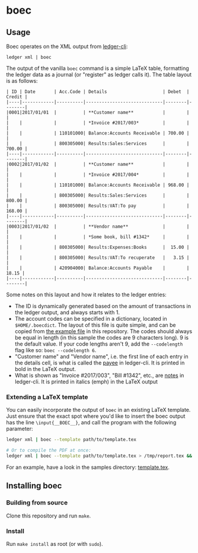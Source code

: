 # boec

## Usage

Boec operates on the XML output from [ledger-cli](http://www.ledger-cli.org/):

```
ledger xml | boec
```

The output of the vanilla `boec` command is a simple LaTeX table, formatting
the ledger data as a journal (or "register" as ledger calls it). The table
layout is as follows:

```
| ID | Date       | Acc.Code | Details                     | Debet  | Credit |
|----|------------|----------|-----------------------------|--------|--------|
|0001|2017/01/01  |          | **Customer name**           |        |        |
|    |            |          | *Invoice #2017/003*         |        |        |
|    |            | 110101000| Balance:Accounts Receivable | 700.00 |        |
|    |            | 800305000| Results:Sales:Services      |        | 700.00 |
|----|------------|----------|-----------------------------|--------|--------|
|0002|2017/01/02  |          | **Customer name**           |        |        |
|    |            |          | *Invoice #2017/004*         |        |        |
|    |            | 110101000| Balance:Accounts Receivable | 968.00 |        |
|    |            | 800305000| Results:Sales:Services      |        | 800.00 |
|    |            | 800305000| Results:VAT:To pay          |        | 168.00 |
|----|------------|----------|-----------------------------|--------|--------|
|0003|2017/01/02  |          | **Vendor name**             |        |        |
|    |            |          | *Some book, bill #1342*     |        |        |
|    |            | 800305000| Results:Expenses:Books      |  15.00 |        |
|    |            | 800305000| Results:VAT:To recuperate   |   3.15 |        |
|    |            | 420904000| Balance:Accounts Payable    |        |  18.15 |
|----|------------|----------|-----------------------------|--------|--------|
```

Some notes on this layout and how it relates to the ledger entries:

* The ID is dynamically generated based on the amount of transactions in the
  ledger output, and always starts with 1.
* The account codes can be specified in a dictionary, located in
  `$HOME/.boecdict`. The layout of this file is quite simple, and can be
  copied from [the example file](https://github.com/flugelfoxes/boec/blob/master/samples/boecdict.sample) in this
  repository. The codes should always be equal in length (in this sample the
  codes are 9 characters long). 9 is the default value. If your code lengths
  aren't 9, add the `--codelength` flag like so: `boec --codelength 6`.
* "Customer name" and "Vendor name", i.e. the first line of each entry in the
  details cell, is what is called the [payee]() in ledger-cli. It is printed
  in bold in the LaTeX output.
* What is shown as "Invoice #2017/003", "Bill #1342", etc., are [notes]() in
  ledger-cli. It is printed in italics (emph) in the LaTeX output

### Extending a LaTeX template

You can easily incorporate the output of `boec` in an existing LaTeX template.
Just ensure that the exact spot where you'd like to insert the boec output has
the line `\input{__BOEC__}`, and call the program with the following
parameter:

```bash
ledger xml | boec --template path/to/template.tex

# Or to compile the PDF at once:
ledger xml | boec --template path/to/template.tex > /tmp/report.tex && pdflatex /tmp/report.tex
```

For an example, have a look in the samples directory: [template.tex](https://github.com/flugelfoxes/boec/blob/master/samples/template.tex).


## Installing boec

### Building from source

Clone this repository and run `make`.

### Install

Run `make install` as root (or with `sudo`).
